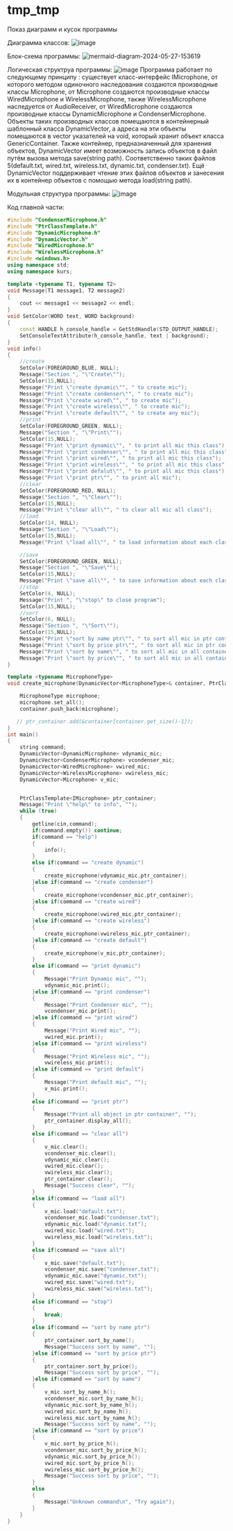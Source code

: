 # tmp_tmp
Показ диаграмм и кусок программы

Диаграмма классов:
![image](https://github.com/Fellmonkey/tmp_tmp/assets/90258055/dd3bce62-cc60-4a4a-a3d7-8e59926fdf20)

Блок-схема программы:
![mermaid-diagram-2024-05-27-153619](https://github.com/Fellmonkey/tmp_tmp/assets/90258055/fb74a2b4-fd11-4fe6-9b0d-8dd1b7c7c5ed)

Логическая структруа программы:
![image](https://github.com/Fellmonkey/tmp_tmp/assets/90258055/0ad5a366-0b9b-4ea3-9a3b-a843e951e3a3)
Программа работает по следующему принципу : существует класс-интерфейс IMicrophone, от которого методом одиночного наследования создаются производные классы Microphone, от Microphone  создаются производные классы WiredMicrophone и WirelessMicrophone, также WirelessMicrophone наследуется от AudioReceiver, от WiredMicrophone создаются производные классы DynamicMicrophone и CondenserMicrophone. Объекты таких производных классов помещаются в контейнерный шаблонный класса DynamicVector, а адреса на эти объекты помещаются в  vector указателей на void, который хранит объект класса GenericContainer.
Также контейнер, предназначенный для хранения объектов, DynamicVector имеет возможность запись объектов в файл путём вызова метода save(string path). Соответственно таких файлов 5(default.txt, wired.txt, wireless.txt, dynamic.txt, condenser.txt). Ещё DynamicVector поддерживает чтение этих файлов объектов и занесения их в контейнер объектов c помощью метода load(string path).

Модульная структура программы:
![image](https://github.com/Fellmonkey/tmp_tmp/assets/90258055/751524b6-3c25-471b-9657-c0a990492c15)

Код главной части:
```C++
#include "CondenserMicrophone.h"
#include "PtrClassTemplate.h"
#include "DynamicMicrophone.h"
#include "DynamicVector.h"
#include "WiredMicrophone.h"
#include "WirelessMicrophone.h"
#include <windows.h>
using namespace std;
using namespace kurs;

template <typename T1, typename T2>
void Message(T1 message1, T2 message2)
{
    cout << message1 << message2 << endl;
}
void SetColor(WORD text, WORD background)
{
    const HANDLE h_console_handle = GetStdHandle(STD_OUTPUT_HANDLE);
    SetConsoleTextAttribute(h_console_handle, text | background);
}
void info()
{
    //create
    SetColor(FOREGROUND_BLUE, NULL);
    Message("Section ", "\"Create\"");
    SetColor(15,NULL);
    Message("Print \"create dynamic\"", " to create mic");
    Message("Print \"create condenser\"", " to create mic");
    Message("Print \"create wired\"", " to create mic");
    Message("Print \"create wireless\"", " to create mic");
    Message("Print \"create default\"", " to create any mic");
    //print
    SetColor(FOREGROUND_GREEN, NULL);
    Message("Section ", "\"Print\"");
    SetColor(15,NULL);
    Message("Print \"print dynamic\"", " to print all mic this class");
    Message("Print \"print condenser\"", " to print all mic this class");
    Message("Print \"print wired\"", " to print all mic this class");
    Message("Print \"print wireless\"", " to print all mic this class");
    Message("Print \"print defalut\"", " to print all mic this class");
    Message("Print \"print ptr\"", " to print all mic");
    //clear
    SetColor(FOREGROUND_RED, NULL);
    Message("Section ", "\"Clear\"");
    SetColor(15,NULL);
    Message("Print \"clear all\"", " to clear all mic all class");
    //load
    SetColor(14, NULL);
    Message("Section ", "\"Load\"");
    SetColor(15,NULL);
    Message("Print \"load all\"", " to load information about each class container to a file");

    //save
    SetColor(FOREGROUND_GREEN, NULL);
    Message("Section ", "\"Save\"");
    SetColor(15,NULL);
    Message("Print \"save all\"", " to save information about each class container to a file");
    //stop
    SetColor(4, NULL);
    Message("Print ", "\"stop\" to close program");
    SetColor(15,NULL);
    //sort
    SetColor(6, NULL);
    Message("Section ", "\"Sort\"");
    SetColor(15,NULL);
    Message("Print \"sort by name ptr\"", " to sort all mic in ptr container");
    Message("Print \"sort by price ptr\"", " to sort all mic in ptr container");
    Message("Print \"sort by name\"", " to sort all mic in all container");
    Message("Print \"sort by price\"", " to sort all mic in all container");
}

template <typename MicrophoneType>
void create_microphone(DynamicVector<MicrophoneType>& container, PtrClassTemplate<IMicrophone>& ptr_container) {

    MicrophoneType microphone;
    microphone.set_all();
    container.push_back(microphone);

   // ptr_container.add(&container[container.get_size()-1]);
}
int main()
{
    string command;
    DynamicVector<DynamicMicrophone> vdynamic_mic;
    DynamicVector<CondenserMicrophone> vcondenser_mic;
    DynamicVector<WiredMicrophone> vwired_mic;
    DynamicVector<WirelessMicrophone> vwireless_mic;
    DynamicVector<Microphone> v_mic;


    PtrClassTemplate<IMicrophone> ptr_container;
    Message("Print \"help\" to info", "");
    while (true)
    {
        getline(cin,command);
        if(command.empty()) continue;
        if(command == "help")
        {
            info();
        }
        else if(command == "create dynamic")
        {
            create_microphone(vdynamic_mic,ptr_container);
        }else if(command == "create condenser")
        {
            create_microphone(vcondenser_mic,ptr_container);
        }else if(command == "create wired")
        {
            create_microphone(vwired_mic,ptr_container);
        }else if(command == "create wireless")
        {
            create_microphone(vwireless_mic,ptr_container);
        }else if(command == "create default")
        {
            create_microphone(v_mic,ptr_container);
        }
        else if(command == "print dynamic")
        {
            Message("Print Dynamic mic", "");
            vdynamic_mic.print();
        }else if(command == "print condenser")
        {
            Message("Print Condenser mic", "");
            vcondenser_mic.print();
        }else if(command == "print wired")
        {
            Message("Print Wired mic", "");
            vwired_mic.print();
        }else if(command == "print wireless")
        {
            Message("Print Wireless mic", "");
            vwireless_mic.print();
        }else if(command == "print default")
        {
            Message("Print default mic", "");
            v_mic.print();
        }
        else if(command == "print ptr")
        {
            Message("Print all object in ptr container", "");
            ptr_container.display_all();
        }
        else if(command == "clear all")
        {
            v_mic.clear();
            vcondenser_mic.clear();
            vdynamic_mic.clear();
            vwired_mic.clear();
            vwireless_mic.clear();
            ptr_container.clear();
            Message("Success clear", "");
        }
        else if(command == "load all")
        {
            v_mic.load("default.txt");
            vcondenser_mic.load("condenser.txt");
            vdynamic_mic.load("dynamic.txt");
            vwired_mic.load("wired.txt");
            vwireless_mic.load("wireless.txt");
        }
        else if(command == "save all")
        {
            v_mic.save("default.txt");
            vcondenser_mic.save("condenser.txt");
            vdynamic_mic.save("dynamic.txt");
            vwired_mic.save("wired.txt");
            vwireless_mic.save("wireless.txt");
        }
        else if(command == "stop")
        {
            break;
        }
        else if(command == "sort by name ptr")
        {
            ptr_container.sort_by_name();
            Message("Success sort by name", "");
        }else if(command == "sort by price ptr")
        {
            ptr_container.sort_by_price();
            Message("Success sort by price", "");
        }else if(command == "sort by name")
        {
            v_mic.sort_by_name_h();
            vcondenser_mic.sort_by_name_h();
            vdynamic_mic.sort_by_name_h();
            vwired_mic.sort_by_name_h();
            vwireless_mic.sort_by_name_h();
            Message("Success sort by name", "");
        }else if(command == "sort by price")
        {
            v_mic.sort_by_price_h();
            vcondenser_mic.sort_by_price_h();
            vdynamic_mic.sort_by_price_h();
            vwired_mic.sort_by_price_h();
            vwireless_mic.sort_by_price_h();
            Message("Success sort by price", "");
        }
        else
        {
            Message("Unknown command\n", "Try again");
        }
    }
}

```
